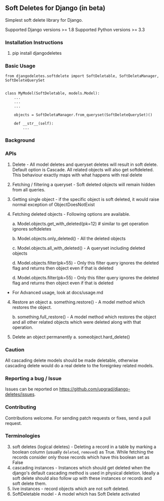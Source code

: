 ## Soft Deletes for Django (in beta)

Simplest soft delete library for Django.


Supported Django versions >= 1.8
Supported Python versions >= 3.3

### Installation Instructions
1. pip install djangodeletes


### Basic Usage

```
from djangodeletes.softdelete import SoftDeletable, SoftDeletaManager, SoftDeleteQuerySet


class MyModel(SoftDeletable, models.Model):
    ...
    ...
    ...

    objects = SoftDeletaManager.from_queryset(SoftDeleteQuerySet)()

    def __str__(self):
        ...
```

### Background

### APIs

1. Delete - All model deletes and queryset deletes will result in soft delete. Default option is Cascade. All related objects will also get softdeleted. This behaviour exactly maps with what happens with real delete

2. Fetching / filtering a queryset - Soft deleted objects will remain hidden from all queries.

2. Getting single object - if the specific object is soft deleted, it would raise normal exception of ObjectDoesNotExist

3. Fetching deleted objects - Following options are available.

    a. Model.objects.get_with_deleted(pk=12)  # similar to get operation ignores softdeletes

    b. Model.objects.only_deleted()  - All the deleted objects

    c. Model.objects.all_with_deleted() - A queryset including deleted objects

    d. Model.objects.filter(pk=55) - Only this filter query ignores the deleted flag and returns then object even if that is deleted

    d. Model.objects.filter(pk=55) - Only this filter query ignores the deleted flag and returns then object even if that is deleted

* For Advanced usage, look at docs/usage.md

4. Restore an object
    a. something.restore() - A model method which restores the object.

    b. something.full_restore() - A model method which restores the object and all other related objects which were deleted along with that operation.

5. Delete an object permanently
    a. someobject.hard_delete()


### Caution
All cascading delete models should be made deletable, otherwise cascading delete would do a real delete to the foreignkey related models.

### Reporting a bug / Issue
Issues can be reported on https://github.com/upgrad/django-deletes/issues.

### Contributing
Contributions welcome. For sending patch requests or fixes, send a pull request.

### Terminologies

3. soft deletes (logical deletes) - Deleting a record in a table by marking a boolean column (usually `deleted`, `removed`) as True. While fetching the records consider only those records which have this boolean set as False
2. cascading instances - Instances which should get deleted when the django's default cascading method is used in physical deletion. Ideally a soft delete should also follow up with these instances or records and soft delete them.
1. live instances - record objects which are not soft deleted.
5. SoftDeletable model - A model which has Soft Delete activated
